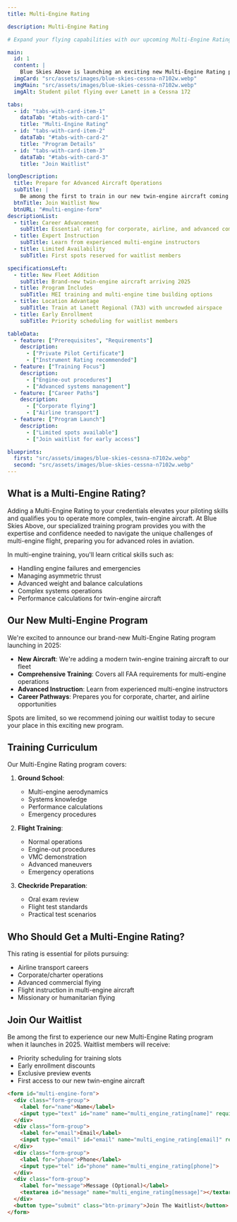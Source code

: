 ```yaml
---
title: Multi-Engine Rating

description: Multi-Engine Rating

# Expand your flying capabilities with our upcoming Multi-Engine Rating program in Lanett, Alabama - opening new career opportunities in 2025.

main:
  id: 1
  content: |
    Blue Skies Above is launching an exciting new Multi-Engine Rating program in 2025, bringing twin-engine training to East Alabama and West Georgia. Join our waitlist today to be among the first to experience this advanced training opportunity.
  imgCard: "src/assets/images/blue-skies-cessna-n7102w.webp"
  imgMain: "src/assets/images/blue-skies-cessna-n7102w.webp"
  imgAlt: Student pilot flying over Lanett in a Cessna 172

tabs:
  - id: "tabs-with-card-item-1"
    dataTab: "#tabs-with-card-1"
    title: "Multi-Engine Rating"
  - id: "tabs-with-card-item-2"
    dataTab: "#tabs-with-card-2"
    title: "Program Details"
  - id: "tabs-with-card-item-3"
    dataTab: "#tabs-with-card-3"
    title: "Join Waitlist"

longDescription:
  title: Prepare for Advanced Aircraft Operations
  subTitle: | 
    Be among the first to train in our new twin-engine aircraft coming in 2025
  btnTitle: Join Waitlist Now
  btnURL: "#multi-engine-form"
descriptionList:
  - title: Career Advancement
    subTitle: Essential rating for corporate, airline, and advanced commercial flying
  - title: Expert Instruction
    subTitle: Learn from experienced multi-engine instructors
  - title: Limited Availability
    subTitle: First spots reserved for waitlist members

specificationsLeft:
  - title: New Fleet Addition
    subTitle: Brand-new twin-engine aircraft arriving 2025
  - title: Program Includes
    subTitle: MEI training and multi-engine time building options
  - title: Location Advantage
    subTitle: Train at Lanett Regional (7A3) with uncrowded airspace
  - title: Early Enrollment
    subTitle: Priority scheduling for waitlist members

tableData:
  - feature: ["Prerequisites", "Requirements"]
    description:
      - ["Private Pilot Certificate"]
      - ["Instrument Rating recommended"]
  - feature: ["Training Focus"]
    description:
      - ["Engine-out procedures"]
      - ["Advanced systems management"]
  - feature: ["Career Paths"]
    description:
      - ["Corporate flying"]
      - ["Airline transport"]
  - feature: ["Program Launch"]
    description:
      - ["Limited spots available"]
      - ["Join waitlist for early access"]

blueprints:
  first: "src/assets/images/blue-skies-cessna-n7102w.webp"
  second: "src/assets/images/blue-skies-cessna-n7102w.webp"
---
```


## What is a Multi-Engine Rating?

Adding a Multi-Engine Rating to your credentials elevates your piloting skills and qualifies you to operate more complex, twin-engine aircraft. At Blue Skies Above, our specialized training program provides you with the expertise and confidence needed to navigate the unique challenges of multi-engine flight, preparing you for advanced roles in aviation.

In multi-engine training, you'll learn critical skills such as:
- Handling engine failures and emergencies
- Managing asymmetric thrust
- Advanced weight and balance calculations
- Complex systems operations
- Performance calculations for twin-engine aircraft

## Our New Multi-Engine Program

We're excited to announce our brand-new Multi-Engine Rating program launching in 2025:

- **New Aircraft**: We're adding a modern twin-engine training aircraft to our fleet
- **Comprehensive Training**: Covers all FAA requirements for multi-engine operations
- **Advanced Instruction**: Learn from experienced multi-engine instructors
- **Career Pathways**: Prepares you for corporate, charter, and airline opportunities

Spots are limited, so we recommend joining our waitlist today to secure your place in this exciting new program.

## Training Curriculum

Our Multi-Engine Rating program covers:
1. **Ground School**:
   - Multi-engine aerodynamics
   - Systems knowledge
   - Performance calculations
   - Emergency procedures

2. **Flight Training**:
   - Normal operations
   - Engine-out procedures
   - VMC demonstration
   - Advanced maneuvers
   - Emergency operations

3. **Checkride Preparation**:
   - Oral exam review
   - Flight test standards
   - Practical test scenarios

## Who Should Get a Multi-Engine Rating?

This rating is essential for pilots pursuing:
- Airline transport careers
- Corporate/charter operations
- Advanced commercial flying
- Flight instruction in multi-engine aircraft
- Missionary or humanitarian flying

## Join Our Waitlist

Be among the first to experience our new Multi-Engine Rating program when it launches in 2025. Waitlist members will receive:

- Priority scheduling for training slots
- Early enrollment discounts
- Exclusive preview events
- First access to our new twin-engine aircraft

```html
<form id="multi-engine-form">
  <div class="form-group">
    <label for="name">Name</label>
    <input type="text" id="name" name="multi_engine_rating[name]" required>
  </div>
  <div class="form-group">
    <label for="email">Email</label>
    <input type="email" id="email" name="multi_engine_rating[email]" required>
  </div>
  <div class="form-group">
    <label for="phone">Phone</label>
    <input type="tel" id="phone" name="multi_engine_rating[phone]">
  </div>
  <div class="form-group">
    <label for="message">Message (Optional)</label>
    <textarea id="message" name="multi_engine_rating[message]"></textarea>
  </div>
  <button type="submit" class="btn-primary">Join The Waitlist</button>
</form>
